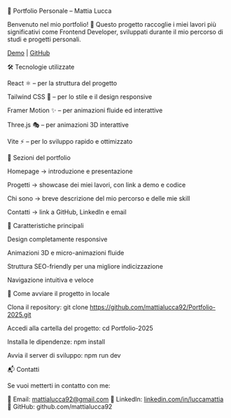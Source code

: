 📌 Portfolio Personale – Mattia Lucca

Benvenuto nel mio portfolio! 🚀
Questo progetto raccoglie i miei lavori più significativi come Frontend Developer, sviluppati durante il mio percorso di studi e progetti personali.

[Demo](https://mattialucca92.github.io/Portfolio-2025/) | [GitHub](https://github.com/mattialucca92/Portfolio-2025)

🛠️ Tecnologie utilizzate

React ⚛️ – per la struttura del progetto

Tailwind CSS 🎨 – per lo stile e il design responsive

Framer Motion ✨ – per animazioni fluide ed interattive

Three.js 🎭 – per animazioni 3D interattive

Vite ⚡ – per lo sviluppo rapido e ottimizzato

📂 Sezioni del portfolio

Homepage → introduzione e presentazione

Progetti → showcase dei miei lavori, con link a demo e codice

Chi sono → breve descrizione del mio percorso e delle mie skill

Contatti → link a GitHub, LinkedIn e email

🌟 Caratteristiche principali

Design completamente responsive

Animazioni 3D e micro-animazioni fluide

Struttura SEO-friendly per una migliore indicizzazione

Navigazione intuitiva e veloce

🚀 Come avviare il progetto in locale

Clona il repository:
git clone https://github.com/mattialucca92/Portfolio-2025.git

Accedi alla cartella del progetto:
cd Portfolio-2025

Installa le dipendenze:
npm install

Avvia il server di sviluppo:
npm run dev

📬 Contatti

Se vuoi metterti in contatto con me:

📧 Email: mattialucca92@gmail.com
💼 LinkedIn: [linkedin.com/in/luccamattia](https://www.linkedin.com/in/luccamattia/)
🐙 GitHub: github.com/mattialucca92

